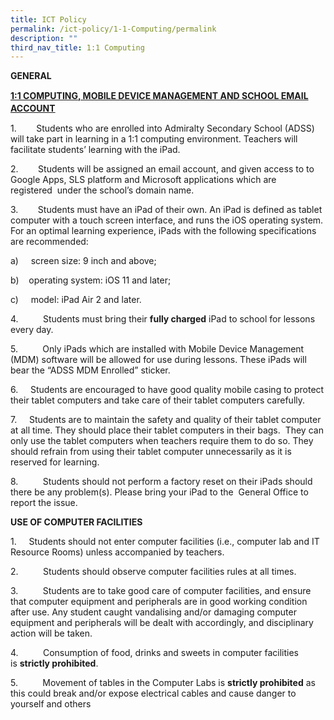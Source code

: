 ```yaml
---
title: ICT Policy
permalink: /ict-policy/1-1-Computing/permalink
description: ""
third_nav_title: 1:1 Computing
---
```

**GENERAL**

<p style="line-height: 19.6px;"><b><u>1:1 COMPUTING, MOBILE DEVICE MANAGEMENT AND SCHOOL EMAIL ACCOUNT</u></b></p>

1.        Students who are enrolled into Admiralty Secondary School (ADSS) will take part in learning in a 1:1 computing environment. Teachers will facilitate students’ learning with the iPad.

2.        Students will be assigned an email account, and given access to to Google Apps, SLS platform and Microsoft applications which are registered  under the school’s domain name.

3.        Students must have an iPad of their own. An iPad is defined as tablet computer with a touch screen interface, and runs the iOS operating system. For an optimal learning experience, iPads with the following specifications are recommended:

a)     screen size: 9 inch and above;

b)    operating system: iOS 11 and later;

c)     model: iPad Air 2 and later.

4.          Students must bring their **fully charged** iPad to school for lessons every day.

5.          Only iPads which are installed with Mobile Device Management (MDM) software will be allowed for use during lessons. These iPads will bear the “ADSS MDM Enrolled” sticker.

6.     Students are encouraged to have good quality mobile casing to protect their tablet computers and take care of their tablet computers carefully.

7.     Students are to maintain the safety and quality of their tablet computer at all time. They should place their tablet computers in their bags.  They can only use the tablet computers when teachers require them to do so. They should refrain from using their tablet computer unnecessarily as it is reserved for learning.  

8.          Students should not perform a factory reset on their iPads should there be any problem(s). Please bring your iPad to the  General Office to report the issue.

  

**USE OF COMPUTER FACILITIES**

1.     Students should not enter computer facilities (i.e., computer lab and IT Resource Rooms) unless accompanied by teachers.

2.          Students should observe computer facilities rules at all times.

3.          Students are to take good care of computer facilities, and ensure that computer equipment and peripherals are in good working condition after use. Any student caught vandalising and/or damaging computer equipment and peripherals will be dealt with accordingly, and disciplinary action will be taken.

4.          Consumption of food, drinks and sweets in computer facilities is **strictly prohibited**.

5.          Movement of tables in the Computer Labs is **strictly prohibited** as this could break and/or expose electrical cables and cause danger to yourself and others